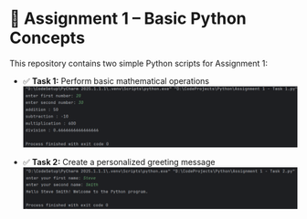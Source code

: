 # 🐍 Assignment 1 – Basic Python Concepts
This repository contains two simple Python scripts for Assignment 1:

- ✅ **Task 1:** Perform basic mathematical operations
![Task 1 Output](Images/Assignment_1_Task_1.png)

- ✅ **Task 2:** Create a personalized greeting message
  ![Task 1 Output](Images/Assignment_1_Task_2.png)
